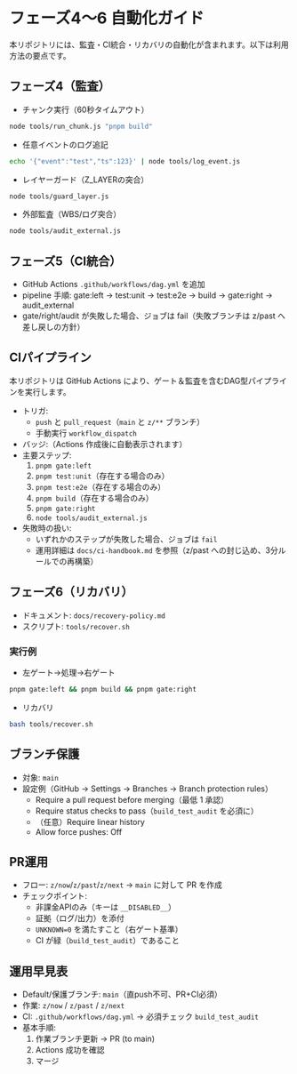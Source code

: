 # フェーズ4〜6 自動化ガイド

本リポジトリには、監査・CI統合・リカバリの自動化が含まれます。以下は利用方法の要点です。

## フェーズ4（監査）
- チャンク実行（60秒タイムアウト）
```bash
node tools/run_chunk.js "pnpm build"
```
- 任意イベントのログ追記
```bash
echo '{"event":"test","ts":123}' | node tools/log_event.js
```
- レイヤーガード（Z_LAYERの突合）
```bash
node tools/guard_layer.js
```
- 外部監査（WBS/ログ突合）
```bash
node tools/audit_external.js
```

## フェーズ5（CI統合）
- GitHub Actions `.github/workflows/dag.yml` を追加
- pipeline 手順: gate:left → test:unit → test:e2e → build → gate:right → audit_external
- gate/right/audit が失敗した場合、ジョブは fail（失敗ブランチは z/past へ差し戻しの方針）

## CIパイプライン

本リポジトリは GitHub Actions により、ゲート＆監査を含むDAG型パイプラインを実行します。

- トリガ:
  - `push` と `pull_request`（`main` と `z/**` ブランチ）
  - 手動実行 `workflow_dispatch`
- バッジ:（Actions 作成後に自動表示されます）
- 主要ステップ:
  1. `pnpm gate:left`
  2. `pnpm test:unit`（存在する場合のみ）
  3. `pnpm test:e2e`（存在する場合のみ）
  4. `pnpm build`（存在する場合のみ）
  5. `pnpm gate:right`
  6. `node tools/audit_external.js`
- 失敗時の扱い:
  - いずれかのステップが失敗した場合、ジョブは `fail`
  - 運用詳細は `docs/ci-handbook.md` を参照（z/past への封じ込め、3分ルールでの再構築）

## フェーズ6（リカバリ）
- ドキュメント: `docs/recovery-policy.md`
- スクリプト: `tools/recover.sh`

### 実行例
- 左ゲート→処理→右ゲート
```bash
pnpm gate:left && pnpm build && pnpm gate:right
```
- リカバリ
```bash
bash tools/recover.sh
```

## ブランチ保護

- 対象: `main`
- 設定例（GitHub → Settings → Branches → Branch protection rules）
  - Require a pull request before merging（最低 1 承認）
  - Require status checks to pass（`build_test_audit` を必須に）
  - （任意）Require linear history
  - Allow force pushes: Off

## PR運用

- フロー: `z/now`/`z/past`/`z/next` → `main` に対して PR を作成
- チェックポイント:
  - 非課金APIのみ（キーは `__DISABLED__`）
  - 証拠（ログ/出力）を添付
  - `UNKNOWN=0` を満たすこと（右ゲート基準）
  - CI が緑（`build_test_audit`）であること

## 運用早見表

- Default/保護ブランチ: `main`（直push不可、PR+CI必須）
- 作業: `z/now` / `z/past` / `z/next`
- CI: `.github/workflows/dag.yml` → 必須チェック `build_test_audit`
- 基本手順:
  1) 作業ブランチ更新 → PR (to main)
  2) Actions 成功を確認
  3) マージ
